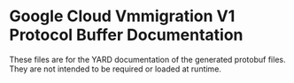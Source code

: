 # Google Cloud Vmmigration V1 Protocol Buffer Documentation

These files are for the YARD documentation of the generated protobuf files.
They are not intended to be required or loaded at runtime.
